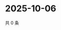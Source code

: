 # 2025-10-06

共 0 条

<!-- BEGIN ZHIHUVIDEO -->
<!-- 最后更新时间 Mon Oct 06 2025 00:11:39 GMT+0800 (China Standard Time) -->

<!-- END ZHIHUVIDEO -->
